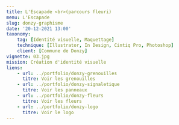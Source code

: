 ```yaml
---
title: L'Escapade <br>(parcours fleuri)
menu: L'Escapade
slug: donzy-graphisme
date: '20-12-2021 13:00'
taxonomy:
    tag: [Identité visuelle, Maquettage]
    technique: [Illustrator, In Design, Cintiq Pro, Photoshop]
    client: [Commune de Donzy]
vignette: 03.jpg
mission: Création d'identité visuelle
liens:
    - url: ../portfolio/donzy-grenouilles
      titre: Voir les grenouilles
    - url: ../portfolio/donzy-signaletique
      titre: Voir les panneaux
    - url: ../portfolio/donzy-fleurs
      titre: Voir les fleurs
    - url: ../portfolio/donzy-logo
      titre: Voir le logo
---
```


